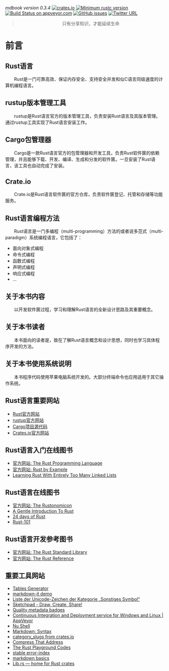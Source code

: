 _mdbook version 0.3.4_ [![crates.io](https://img.shields.io/crates/v/mdbook.svg)](https://crates.io/crates/mdbook)
[![Minimum rustc version](https://img.shields.io/badge/rustc-1.38+-brightgreen)](https://github.com/rust-lang/rust)
[![Build Status on appveyor.com](https://img.shields.io/appveyor/ci/cnruby/learn-rust-by-crates?label=build%20on%20appveyor.com)](https://github.com/cnruby/learn-rust-by-crates/tree/master/hello-borrowing)
[![GitHub issues](https://img.shields.io/github/issues/cnruby/learn-rust-by-crates)](https://github.com/cnruby/learn-rust-by-crates/issues)
[![Twitter URL](https://img.shields.io/twitter/url?style=social&url=https%3A%2F%2Fmobile.twitter.com%2Fcnruby)](https://mobile.twitter.com/cnruby)

> $$\text{只有分享知识，才能延续生命}$$

# 前言

## Rust语言

　　Rust是一门可靠高效、保证内存安全、支持安全并发和似C语言同级速度的计算机编程语言。

## rustup版本管理工具
　　rustup是Rust语言官方的版本管理工具，负责安装Rust语言及其版本管理。通过rustup工具实现了Rust语言安装工作。

## Cargo包管理器

　　Cargo是一款Rust语言官方的包管理器和开发工具，负责Rust软件篋的依赖管理，并且能够下载、开发、编译、生成和分发的软件篋。一旦安装了Rust语言，该工具也自动完成了安装。

## Crate.io

　　Crate.io是Rust语言软件篋的官方仓库，负责软件篋登记、托管和存储等功能服务。

## Rust语言编程方法

　　Rust语言是一门多编程（multi-programming）方法的或者说多范式（multi-paradigm）系统编程语言，它包括了：

- 面向对象式编程
- 命令式编程
- 函数式编程
- 声明式编程
- 响应式编程
- ...

## 关于本书内容

　　以开发软件篋过程，学习和理解Rust语言的全新设计思路及其重要概念。

## 关于本书读者

　　本书面向的读者是，致在了解Rust语言概念和设计思想，同时也学习具体程序开发的方法。

## 关于本书使用系统说明

　　本书程序代码使用苹果电脑系统开发的。大部分终端命令也应用适用于其它操作系统。

## Rust语言重要网站
- [Rust官方网站](https://www.rust-lang.org/)
- [rustup官方网站](https://rustup.rs/)
- [Cargo项目源代码](https://github.com/rust-lang/cargo)
- [Crates.io官方网站](https://crates.io/)

## Rust语言入门在线图书
- [官方网站: The Rust Programming Language](https://doc.rust-lang.org/book/)
- [官方网站: Rust by Example](https://doc.rust-lang.org/stable/rust-by-example/)
- [Learning Rust With Entirely Too Many Linked Lists](https://rust-unofficial.github.io/too-many-lists/index.html)

## Rust语言在线图书
- [官方网站: The Rustonomicon](https://doc.rust-lang.org/nightly/nomicon/)
- [A Gentle Introduction To Rust](https://stevedonovan.github.io/rust-gentle-intro/readme.html#a-gentle-introduction-to-rust)
- [24 days of Rust](https://zsiciarz.github.io/24daysofrust/index.html)
- [Rust-101](https://www.ralfj.de/projects/rust-101/main.html)

## Rust语言开发参考图书
- [官方网站: The Rust Standard Library](https://doc.rust-lang.org/std/index.html)
- [官方网站: The Rust Reference](https://doc.rust-lang.org/reference/)

## 重要工具网站
- [Tables Generator](https://www.tablesgenerator.com/)
- [markdown-it demo](https://markdown-it.github.io/)
- [Liste der Unicode-Zeichen der Kategorie „Sonstiges Symbol“](https://www.compart.com/de/unicode/category/So)
- [Sketchpad - Draw, Create, Share!](https://sketch.io/sketchpad/)
- [Quality metadata badges](https://shields.io/)
- [Continuous Integration and Deployment service for Windows and Linux | AppVeyor](https://www.appveyor.com/)
- [Nu Shell](https://github.com/nushell/nushell)
- [Markdown: Syntax](https://markdown.de/)
- [category_slugs from crates.io](https://crates.io/category_slugs)
- [Compress That Address](https://is.gd)
- [The Rust Playground Codes](https://gist.github.com/rust-play)
- [stable error-index](https://doc.rust-lang.org/stable/error-index.html)
- [markdown basics](https://daringfireball.net/projects/markdown/basics)
- [Lib.rs — home for Rust crates](https://lib.rs/)